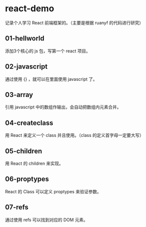 # react-demo

记录个人学习 React 前端框架的。（主要是根据 ruanyf 的代码进行研究）

## 01-hellworld

添加3个核心的 js 包，写第一个 react 项目。

## 02-javascript

通过使用 {} ，就可以在里面使用 javascript 了。

## 03-array

引用 javascript 中的数组作输出，会自动把数组内元素合并。

## 04-createclass

用 React 来定义一个 class 并且使用。（class 的定义首字母一定要大写）

## 05-children

用 React 的 children 来实现。

## 06-proptypes

React 的 Class 可以定义 proptypes 来验证参数。

## 07-refs

通过使用 refs 可以找到对应的 DOM 元素。
